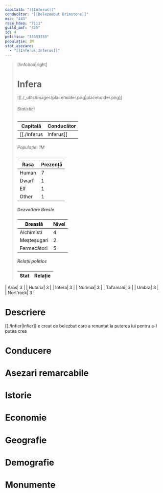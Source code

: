 ```yaml
---
capitală: "[[Inferus]]"
conducător: "[[Belezeebut Brimstone]]"
msc: "443"
rase_hdeo: "7111"
guild_amf: "425"
id: 4
politica: "33333333"
populație: 1M
stat_asezare:
  - "[[Inferus|Inferus]]"
---
```







> [!infobox|right]
> # Infera
> ![[./_utils/images/placeholder.png|placeholder.png]]
> ###### Statistici
> | Capitală | Conducător | 
> |---| --- | 
> |[[./Inferus|Inferus]]|[[./Belezeebut Brimstone|Belezeebut Brimstone]]| 
> ###### Populație: 1M 
> | Rasa | Prezență |
> | ---- | ---- |
> | Human | 7 |
> | Dwarf | 1 |
> | Elf | 1 |
> | Other | 1 |
> ##### Dezvoltare Bresle
> | Breaslă | Nivel |
> | ---- | ---- |
> | Alchimisti |  4|
> | Meșteșugari | 2|
> | Fermecători | 5|
> ##### Relații politice
> | Stat |  Relație |
> | ---- | ---- |
| Aros|  3 |
| Hutaria|  3 |
| Infera|  3 |
| Nurimia|  3 |
| Tal'amani|  3 |
| Umbra|  3 |
| Nort'rock|  3 |



# Descriere
[[./Infier|Infier]] e creat de belezbut care a renunțat la puterea lui pentru a-l putea crea  

# Conducere
# Asezari remarcabile
# Istorie
# Economie
# Geografie
# Demografie
# Monumente